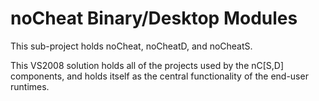 noCheat Binary/Desktop Modules
==============================
This sub-project holds noCheat, noCheatD, and noCheatS.

This VS2008 solution holds all of the projects used by the nC[S,D] components, and holds itself as the central functionality of the end-user runtimes.
